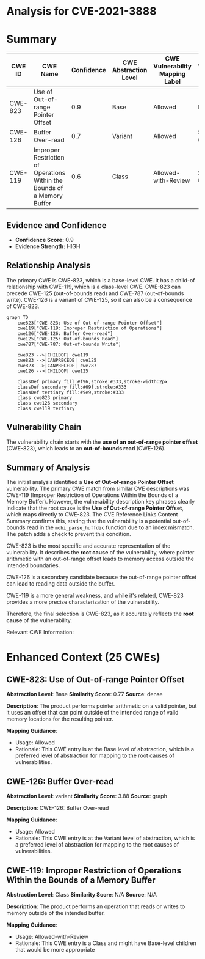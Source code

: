 # Analysis for CVE-2021-3888

# Summary
| CWE ID | CWE Name | Confidence | CWE Abstraction Level | CWE Vulnerability Mapping Label | CWE-Vulnerability Mapping Notes |
|---|---|---|---|---|---|
| CWE-823 | Use of Out-of-range Pointer Offset | 0.9 | Base | Allowed | Primary CWE |
| CWE-126 | Buffer Over-read | 0.7 | Variant | Allowed | Secondary Candidate |
| CWE-119 | Improper Restriction of Operations Within the Bounds of a Memory Buffer | 0.6 | Class | Allowed-with-Review | Secondary Candidate |

## Evidence and Confidence

*   **Confidence Score:** 0.9
*   **Evidence Strength:** HIGH

## Relationship Analysis
The primary CWE is CWE-823, which is a base-level CWE. It has a child-of relationship with CWE-119, which is a class-level CWE. CWE-823 can precede CWE-125 (out-of-bounds read) and CWE-787 (out-of-bounds write). CWE-126 is a variant of CWE-125, so it can also be a consequence of CWE-823.

```mermaid
graph TD
    cwe823["CWE-823: Use of Out-of-range Pointer Offset"]
    cwe119["CWE-119: Improper Restriction of Operations"]
    cwe126["CWE-126: Buffer Over-read"]
    cwe125["CWE-125: Out-of-bounds Read"]
    cwe787["CWE-787: Out-of-bounds Write"]

    cwe823 -->|CHILDOF| cwe119
    cwe823 -->|CANPRECEDE| cwe125
    cwe823 -->|CANPRECEDE| cwe787
    cwe126 -->|CHILDOF| cwe125

    classDef primary fill:#f96,stroke:#333,stroke-width:2px
    classDef secondary fill:#69f,stroke:#333
    classDef tertiary fill:#9e9,stroke:#333
    class cwe823 primary
    class cwe126 secondary
    class cwe119 tertiary
```

## Vulnerability Chain
The vulnerability chain starts with the **use of an out-of-range pointer offset** (CWE-823), which leads to an **out-of-bounds read** (CWE-126).

## Summary of Analysis
The initial analysis identified a **Use of Out-of-range Pointer Offset** vulnerability. The primary CWE match from similar CVE descriptions was CWE-119 (Improper Restriction of Operations Within the Bounds of a Memory Buffer). However, the vulnerability description key phrases clearly indicate that the root cause is the **Use of Out-of-range Pointer Offset**, which maps directly to CWE-823. The CVE Reference Links Content Summary confirms this, stating that the vulnerability is a potential out-of-bounds read in the `mobi_parse_huffdic` function due to an index mismatch. The patch adds a check to prevent this condition.

CWE-823 is the most specific and accurate representation of the vulnerability. It describes the **root cause** of the vulnerability, where pointer arithmetic with an out-of-range offset leads to memory access outside the intended boundaries.

CWE-126 is a secondary candidate because the out-of-range pointer offset can lead to reading data outside the buffer.

CWE-119 is a more general weakness, and while it's related, CWE-823 provides a more precise characterization of the vulnerability.

Therefore, the final selection is CWE-823, as it accurately reflects the **root cause** of the vulnerability.

Relevant CWE Information:

# Enhanced Context (25 CWEs)

## CWE-823: Use of Out-of-range Pointer Offset
**Abstraction Level**: Base
**Similarity Score**: 0.77
**Source**: dense

**Description**:
The product performs pointer arithmetic on a valid pointer, but it uses an offset that can point outside of the intended range of valid memory locations for the resulting pointer.

**Mapping Guidance**:
- Usage: Allowed
- Rationale: This CWE entry is at the Base level of abstraction, which is a preferred level of abstraction for mapping to the root causes of vulnerabilities.

## CWE-126: Buffer Over-read
**Abstraction Level**: variant
**Similarity Score**: 3.88
**Source**: graph

**Description**:
CWE-126: Buffer Over-read

**Mapping Guidance**:
- Usage: Allowed
- Rationale: This CWE entry is at the Variant level of abstraction, which is a preferred level of abstraction for mapping to the root causes of vulnerabilities.

## CWE-119: Improper Restriction of Operations Within the Bounds of a Memory Buffer
**Abstraction Level**: Class
**Similarity Score**: N/A
**Source**: N/A

**Description**:
The product performs an operation that reads or writes to memory outside of the intended buffer.

**Mapping Guidance**:
- Usage: Allowed-with-Review
- Rationale: This CWE entry is a Class and might have Base-level children that would be more appropriate